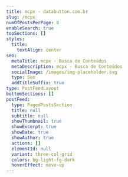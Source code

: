 ```yaml
---
title: mcpx - databutton.com.br
slug: /mcpx
numOfPostsPerPage: 8
enableSearch: true
topSections: []
styles:
  title:
    textAlign: center
seo:
  metaTitle: mcpx - Busca de Conteúdos
  metaDescription: mcpx - Busca de Conteúdos
  socialImage: /images/img-placeholder.svg
  type: Seo
  addTitleSuffix: true
type: PostFeedLayout
bottomSections: []
postFeed:
  type: PagedPostsSection
  title: null
  subtitle: null
  showThumbnail: true
  showExcerpt: true
  showDate: true
  showAuthor: true
  actions: []
  elementId: null
  variant: three-col-grid
  colors: bg-light-fg-dark
  hoverEffect: move-up
---
```

